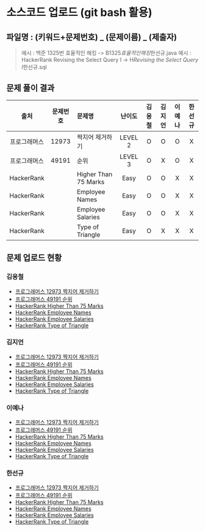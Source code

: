 # 소스코드 업로드 (git bash 활용)

## 파일명 : (키워드+문제번호) _ (문제이름) _ (제출자)

> 예시 : 백준 1325번 효율적인 해킹 -> B1325*효율적인해킹*한선규.java
> 예시 : HackerRank Revising the Select Query Ⅰ -> H*Revising the Select Query Ⅰ*한선규.sql

## 문제 풀이 결과

<!-- Table -->

|     출처     | 문제번호 | 문제명               | 난이도  | 김응철 | 김지언 | 이예나 | 한선규 |
| :----------: | :------: | :------------------- | :-----: | :----: | :----: | :----: | :----: |
| 프로그래머스 |  12973   | 짝지어 제거하기      | LEVEL 2 |   O    |   O    |   O    |   X    |
| 프로그래머스 |  49191   | 순위                 | LEVEL 3 |   O    |   X    |   O    |   X    |
|  HackerRank  |          | Higher Than 75 Marks |  Easy   |   O    |   O    |   X    |   X    |
|  HackerRank  |          | Employee Names       |  Easy   |   O    |   O    |   X    |   X    |
|  HackerRank  |          | Employee Salaries    |  Easy   |   O    |   O    |   X    |   X    |
|  HackerRank  |          | Type of Triangle     |  Easy   |   O    |   X    |   X    |   X    |

## 문제 업로드 현황

### 김응철

- [프로그래머스 12973 짝지어 제거하기](https://github.com/S6-Daejeon4-Study/D4-4idiots-Study/blob/main/18%EC%A3%BC%EC%B0%A8/%ED%94%84%EB%A1%9C%EA%B7%B8%EB%9E%98%EB%A8%B8%EC%8A%A4%2012973%20%EC%A7%9D%EC%A7%80%EC%96%B4%20%EC%A0%9C%EA%B1%B0%ED%95%98%EA%B8%B0/P12973_%EC%A7%9D%EC%A7%80%EC%96%B4%EC%A0%9C%EA%B1%B0%ED%95%98%EA%B8%B0_%EA%B9%80%EC%9D%91%EC%B2%A0.java)
- [프로그래머스 49191 순위](https://github.com/S6-Daejeon4-Study/D4-4idiots-Study/blob/main/18%EC%A3%BC%EC%B0%A8/%ED%94%84%EB%A1%9C%EA%B7%B8%EB%9E%98%EB%A8%B8%EC%8A%A4%2049191%20%EC%88%9C%EC%9C%84/P49191_%EC%88%9C%EC%9C%84_%EA%B9%80%EC%9D%91%EC%B2%A0.java)
- [HackerRank Higher Than 75 Marks](https://github.com/S6-Daejeon4-Study/D4-4idiots-Study/blob/main/18%EC%A3%BC%EC%B0%A8/%5BHackerRank%5D%20Hirgher%20Than%2075%20Marks/H_Higher%20Than%2075%20Marks_%EA%B9%80%EC%9D%91%EC%B2%A0.txt)
- [HackerRank Employee Names](https://github.com/S6-Daejeon4-Study/D4-4idiots-Study/blob/main/18%EC%A3%BC%EC%B0%A8/%5BHackerRank%5D%20Employee%20Names/H_Employee%20Names_%EA%B9%80%EC%9D%91%EC%B2%A0.txt)
- [HackerRank Employee Salaries](https://github.com/S6-Daejeon4-Study/D4-4idiots-Study/blob/main/18%EC%A3%BC%EC%B0%A8/%5BHackerRank%5D%20Employee%20Salaries/H_Employee%20Salaries_%EA%B9%80%EC%9D%91%EC%B2%A0.txt)
- [HackerRank Type of Triangle](https://github.com/S6-Daejeon4-Study/D4-4idiots-Study/blob/main/18%EC%A3%BC%EC%B0%A8/%5BHackerRank%5D%20Type%20of%20Triangle/H_Type%20of%20Triangle_%EA%B9%80%EC%9D%91%EC%B2%A0.txt)

### 김지언

- [프로그래머스 12973 짝지어 제거하기]()
- [프로그래머스 49191 순위]()
- [HackerRank Higher Than 75 Marks]()
- [HackerRank Employee Names]()
- [HackerRank Employee Salaries]()
- [HackerRank Type of Triangle]()

### 이예나

- [프로그래머스 12973 짝지어 제거하기](프로그래머스%2012973%20짝지어%20제거하기/P12973_짝지어제거하기_이예나.java)
- [프로그래머스 49191 순위](프로그래머스%2049191%20순위/P49191_순위_이예나.java)
- [HackerRank Higher Than 75 Marks]()
- [HackerRank Employee Names]()
- [HackerRank Employee Salaries]()
- [HackerRank Type of Triangle]()

### 한선규

- [프로그래머스 12973 짝지어 제거하기]()
- [프로그래머스 49191 순위]()
- [HackerRank Higher Than 75 Marks]()
- [HackerRank Employee Names]()
- [HackerRank Employee Salaries]()
- [HackerRank Type of Triangle]()
